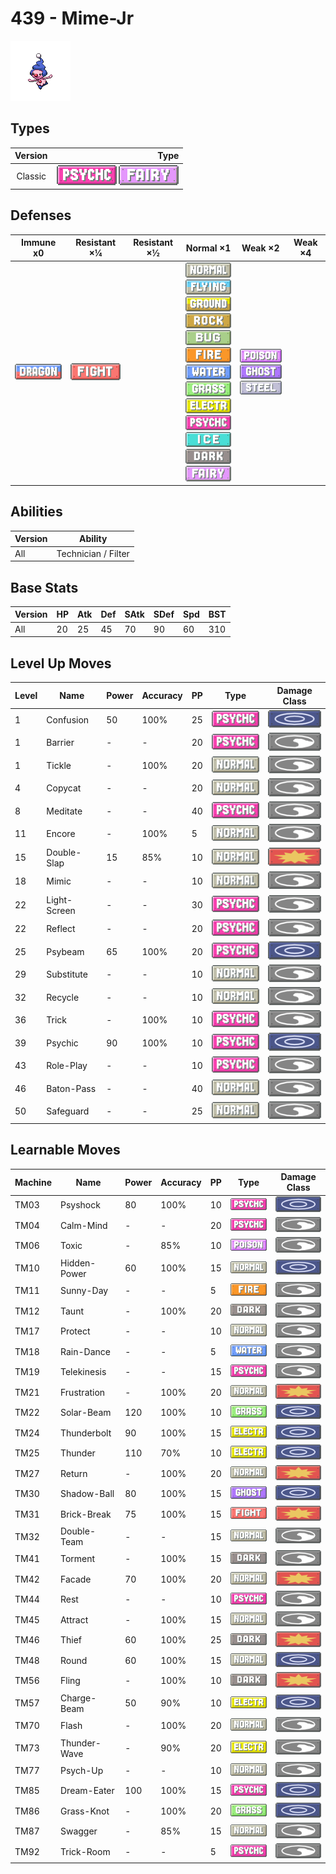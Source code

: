 # 439 - Mime-Jr

![mime-jr](../img/pokemon/439.png)

## Types

| Version | Type                                                                  |
| :-----: | --------------------------------------------------------------------: |
| Classic | ![psychic](../img/types/psychic.png) ![fairy](../img/types/fairy.png) |

## Defenses

| Immune x0                          | Resistant ×¼                           | Resistant ×½ | Normal ×1                                                                                                                                                                                                                                                                                                                                                                                                                                                                                      | Weak ×2                                                                                                      | Weak ×4 |
| ---------------------------------- | -------------------------------------- | ------------ | ---------------------------------------------------------------------------------------------------------------------------------------------------------------------------------------------------------------------------------------------------------------------------------------------------------------------------------------------------------------------------------------------------------------------------------------------------------------------------------------------- | ------------------------------------------------------------------------------------------------------------ | ------- |
| ![dragon](../img/types/dragon.png) | ![fighting](../img/types/fighting.png) |              | ![normal](../img/types/normal.png)<br/>![flying](../img/types/flying.png)<br/>![ground](../img/types/ground.png)<br/>![rock](../img/types/rock.png)<br/>![bug](../img/types/bug.png)<br/>![fire](../img/types/fire.png)<br/>![water](../img/types/water.png)<br/>![grass](../img/types/grass.png)<br/>![electric](../img/types/electric.png)<br/>![psychic](../img/types/psychic.png)<br/>![ice](../img/types/ice.png)<br/>![dark](../img/types/dark.png)<br/>![fairy](../img/types/fairy.png) | ![poison](../img/types/poison.png)<br/>![ghost](../img/types/ghost.png)<br/>![steel](../img/types/steel.png) |         |

## Abilities

| Version | Ability             |
| ------- | ------------------- |
| All     | Technician / Filter |

## Base Stats

| Version | HP | Atk | Def | SAtk | SDef | Spd | BST |
| ------- | -- | --- | --- | ---- | ---- | --- | --- |
| All     | 20 | 25  | 45  | 70   | 90   | 60  | 310 |

## Level Up Moves

| Level | Name         | Power | Accuracy | PP | Type                                 | Damage Class                           |
| ----- | ------------ | ----- | -------- | -- | ------------------------------------ | -------------------------------------- |
| 1     | Confusion    | 50    | 100%     | 25 | ![psychic](../img/types/psychic.png) | ![special](../img/types/special.png)   |
| 1     | Barrier      | -     | -        | 20 | ![psychic](../img/types/psychic.png) | ![status](../img/types/status.png)     |
| 1     | Tickle       | -     | 100%     | 20 | ![normal](../img/types/normal.png)   | ![status](../img/types/status.png)     |
| 4     | Copycat      | -     | -        | 20 | ![normal](../img/types/normal.png)   | ![status](../img/types/status.png)     |
| 8     | Meditate     | -     | -        | 40 | ![psychic](../img/types/psychic.png) | ![status](../img/types/status.png)     |
| 11    | Encore       | -     | 100%     | 5  | ![normal](../img/types/normal.png)   | ![status](../img/types/status.png)     |
| 15    | Double-Slap  | 15    | 85%      | 10 | ![normal](../img/types/normal.png)   | ![physical](../img/types/physical.png) |
| 18    | Mimic        | -     | -        | 10 | ![normal](../img/types/normal.png)   | ![status](../img/types/status.png)     |
| 22    | Light-Screen | -     | -        | 30 | ![psychic](../img/types/psychic.png) | ![status](../img/types/status.png)     |
| 22    | Reflect      | -     | -        | 20 | ![psychic](../img/types/psychic.png) | ![status](../img/types/status.png)     |
| 25    | Psybeam      | 65    | 100%     | 20 | ![psychic](../img/types/psychic.png) | ![special](../img/types/special.png)   |
| 29    | Substitute   | -     | -        | 10 | ![normal](../img/types/normal.png)   | ![status](../img/types/status.png)     |
| 32    | Recycle      | -     | -        | 10 | ![normal](../img/types/normal.png)   | ![status](../img/types/status.png)     |
| 36    | Trick        | -     | 100%     | 10 | ![psychic](../img/types/psychic.png) | ![status](../img/types/status.png)     |
| 39    | Psychic      | 90    | 100%     | 10 | ![psychic](../img/types/psychic.png) | ![special](../img/types/special.png)   |
| 43    | Role-Play    | -     | -        | 10 | ![psychic](../img/types/psychic.png) | ![status](../img/types/status.png)     |
| 46    | Baton-Pass   | -     | -        | 40 | ![normal](../img/types/normal.png)   | ![status](../img/types/status.png)     |
| 50    | Safeguard    | -     | -        | 25 | ![normal](../img/types/normal.png)   | ![status](../img/types/status.png)     |

## Learnable Moves

| Machine | Name         | Power | Accuracy | PP | Type                                   | Damage Class                           |
| ------- | ------------ | ----- | -------- | -- | -------------------------------------- | -------------------------------------- |
| TM03    | Psyshock     | 80    | 100%     | 10 | ![psychic](../img/types/psychic.png)   | ![special](../img/types/special.png)   |
| TM04    | Calm-Mind    | -     | -        | 20 | ![psychic](../img/types/psychic.png)   | ![status](../img/types/status.png)     |
| TM06    | Toxic        | -     | 85%      | 10 | ![poison](../img/types/poison.png)     | ![status](../img/types/status.png)     |
| TM10    | Hidden-Power | 60    | 100%     | 15 | ![normal](../img/types/normal.png)     | ![special](../img/types/special.png)   |
| TM11    | Sunny-Day    | -     | -        | 5  | ![fire](../img/types/fire.png)         | ![status](../img/types/status.png)     |
| TM12    | Taunt        | -     | 100%     | 20 | ![dark](../img/types/dark.png)         | ![status](../img/types/status.png)     |
| TM17    | Protect      | -     | -        | 10 | ![normal](../img/types/normal.png)     | ![status](../img/types/status.png)     |
| TM18    | Rain-Dance   | -     | -        | 5  | ![water](../img/types/water.png)       | ![status](../img/types/status.png)     |
| TM19    | Telekinesis  | -     | -        | 15 | ![psychic](../img/types/psychic.png)   | ![status](../img/types/status.png)     |
| TM21    | Frustration  | -     | 100%     | 20 | ![normal](../img/types/normal.png)     | ![physical](../img/types/physical.png) |
| TM22    | Solar-Beam   | 120   | 100%     | 10 | ![grass](../img/types/grass.png)       | ![special](../img/types/special.png)   |
| TM24    | Thunderbolt  | 90    | 100%     | 15 | ![electric](../img/types/electric.png) | ![special](../img/types/special.png)   |
| TM25    | Thunder      | 110   | 70%      | 10 | ![electric](../img/types/electric.png) | ![special](../img/types/special.png)   |
| TM27    | Return       | -     | 100%     | 20 | ![normal](../img/types/normal.png)     | ![physical](../img/types/physical.png) |
| TM30    | Shadow-Ball  | 80    | 100%     | 15 | ![ghost](../img/types/ghost.png)       | ![special](../img/types/special.png)   |
| TM31    | Brick-Break  | 75    | 100%     | 15 | ![fighting](../img/types/fighting.png) | ![physical](../img/types/physical.png) |
| TM32    | Double-Team  | -     | -        | 15 | ![normal](../img/types/normal.png)     | ![status](../img/types/status.png)     |
| TM41    | Torment      | -     | 100%     | 15 | ![dark](../img/types/dark.png)         | ![status](../img/types/status.png)     |
| TM42    | Facade       | 70    | 100%     | 20 | ![normal](../img/types/normal.png)     | ![physical](../img/types/physical.png) |
| TM44    | Rest         | -     | -        | 10 | ![psychic](../img/types/psychic.png)   | ![status](../img/types/status.png)     |
| TM45    | Attract      | -     | 100%     | 15 | ![normal](../img/types/normal.png)     | ![status](../img/types/status.png)     |
| TM46    | Thief        | 60    | 100%     | 25 | ![dark](../img/types/dark.png)         | ![physical](../img/types/physical.png) |
| TM48    | Round        | 60    | 100%     | 15 | ![normal](../img/types/normal.png)     | ![special](../img/types/special.png)   |
| TM56    | Fling        | -     | 100%     | 10 | ![dark](../img/types/dark.png)         | ![physical](../img/types/physical.png) |
| TM57    | Charge-Beam  | 50    | 90%      | 10 | ![electric](../img/types/electric.png) | ![special](../img/types/special.png)   |
| TM70    | Flash        | -     | 100%     | 20 | ![normal](../img/types/normal.png)     | ![status](../img/types/status.png)     |
| TM73    | Thunder-Wave | -     | 90%      | 20 | ![electric](../img/types/electric.png) | ![status](../img/types/status.png)     |
| TM77    | Psych-Up     | -     | -        | 10 | ![normal](../img/types/normal.png)     | ![status](../img/types/status.png)     |
| TM85    | Dream-Eater  | 100   | 100%     | 15 | ![psychic](../img/types/psychic.png)   | ![special](../img/types/special.png)   |
| TM86    | Grass-Knot   | -     | 100%     | 20 | ![grass](../img/types/grass.png)       | ![special](../img/types/special.png)   |
| TM87    | Swagger      | -     | 85%      | 15 | ![normal](../img/types/normal.png)     | ![status](../img/types/status.png)     |
| TM92    | Trick-Room   | -     | -        | 5  | ![psychic](../img/types/psychic.png)   | ![status](../img/types/status.png)     |